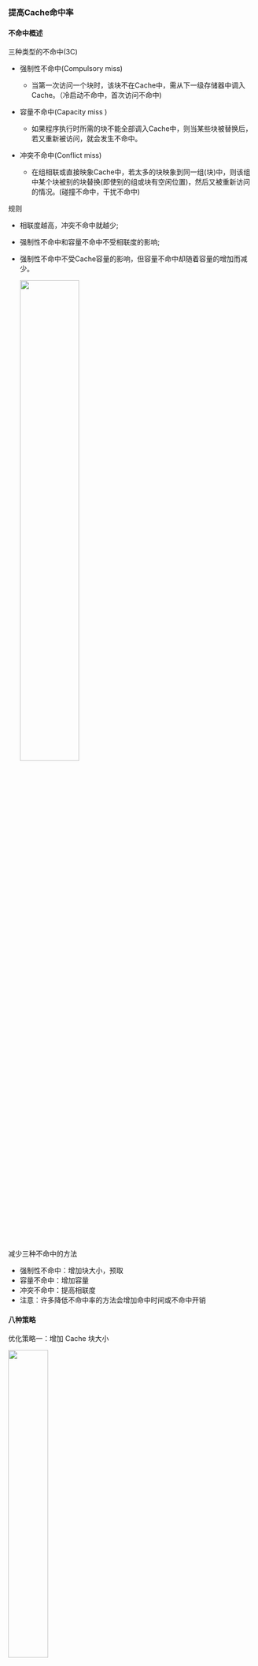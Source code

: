### 提高Cache命中率

#### 不命中概述

三种类型的不命中(3C)

* 强制性不命中(Compulsory miss)
  * 当第一次访问一个块时，该块不在Cache中，需从下一级存储器中调入Cache。（冷启动不命中，首次访问不命中)

* 容量不命中(Capacity miss )
  * 如果程序执行时所需的块不能全部调入Cache中，则当某些块被替换后，若又重新被访问，就会发生不命中。 
* 冲突不命中(Conflict miss)
  * 在组相联或直接映象Cache中，若太多的块映象到同一组(块)中，则该组中某个块被别的块替换(即使别的组或块有空闲位置)，然后又被重新访问的情况。(碰撞不命中，干扰不命中) 



规则

* 相联度越高，冲突不命中就越少;

* 强制性不命中和容量不命中不受相联度的影响;

* 强制性不命中不受Cache容量的影响，但容量不命中却随着容量的增加而减少。

  <img src="https://img-blog.csdnimg.cn/20201225155841429.png?x-oss-process=image/watermark,type_ZmFuZ3poZW5naGVpdGk,shadow_10,text_aHR0cHM6Ly9ibG9nLmNzZG4ubmV0L3dlaXhpbl80MzkzNDYwNw==,size_16,color_FFFFFF,t_70" width="50%"/>





减少三种不命中的方法

* 强制性不命中：增加块大小，预取
* 容量不命中：增加容量
* 冲突不命中：提高相联度
* 注意：许多降低不命中率的方法会增加命中时间或不命中开销



#### 八种策略

优化策略一：增加 Cache 块大小

<img src="https://img-blog.csdnimg.cn/20201225155634538.png?x-oss-process=image/watermark,type_ZmFuZ3poZW5naGVpdGk,shadow_10,text_aHR0cHM6Ly9ibG9nLmNzZG4ubmV0L3dlaXhpbl80MzkzNDYwNw==,size_16,color_FFFFFF,t_70" width="40%"/>

* 不命中率与块大小的关系
  * 对于给定的Cache容量，当块大小增加时，不命中率开始是下降，后来反而上升了。
    * 一方面它减少了强制性不命中;
    * 另一方面，由于增加块大小会减少Cache中块的数目所以有可能会增加冲突不命中。
  * Cache容量越大，使不命中率达到最低的块大小就越大。
* 增加块大小会增加不命中开销





优化策略二：增加Cache的容量

* 最直接的方法是增加Cache的容量

* 缺点:
  * 增加成本
  * 可能增加命中时间
* 这种方法在片外Cache中用得比较多



优化策略三：提高相联度

* 采用相联度超过8的方案的实际意义不大。
* 2:1 Cache经验规则
  * 容量为N的直接映象Cache的不命中率和容量为N/2的两路组相联Cache的不命中率差不多相同。
* 提高相联度是以增加命中时间为代价。



优化策略四：伪相联 Cache，列相联 Cache

* 多路组相联的低不命中率和直接映像的命中速度

  <img src="https://img-blog.csdnimg.cn/2020122515570074.png" width="30%"/>

* 伪相联 Cache 优缺点

  * 优点
    * 命中时间小
    * 不命中率低
  * 缺点
    * 多种命中时间

* 基本思想及工作原理

  * 在逻辑上把直接映象Cache的空间上下平分为两个区。
  * 对于任何一次访问，伪相联Cache先按直接映象Cache的方式去处理。若命中，则其访问过程与直接映象Cache的情况一样。若不命中，则再到另一区相应的位置去查找。若找到，则发生了伪命中，否则就只好访问下一级存储器。

  <img src="https://img-blog.csdnimg.cn/20201225155723400.png?x-oss-process=image/watermark,type_ZmFuZ3poZW5naGVpdGk,shadow_10,text_aHR0cHM6Ly9ibG9nLmNzZG4ubmV0L3dlaXhpbl80MzkzNDYwNw==,size_16,color_FFFFFF,t_70" width="30%" />

  * 快速命中与慢命中

    <img src="https://img-blog.csdnimg.cn/20201225155748586.png" width="40%"/>

  



优化策略五：硬件预取

* 指令和数据都可以预取
* 预取内容既可放入Cache，也可放在外缓冲器中。
  * 例如:指令流缓冲器
* 指令预取通常由Cache之外的硬件完成
* 预取效果（Joppi的研究结果）
  * 指令预取(4KB，直接映象Cache，块大小=16字节)
    * 1个块的指令流缓冲器：捕获15%～25%的不命中
    * 4个块的指令流缓冲器：捕获50%
    * 16个块的指令流缓冲器：捕获72%
  * 预取应利用存储器的空闲带宽，不能影响对正常不命中的处理否则可能会降低性能。





优化策略六：编译器控制的预取

* 在编译时加入预取指令，在数据被用到之前发出预取请求。
* 按照预取数据所放的位置，可把预取分为两种类型:
  * 寄存器预取:把数据取到寄存器中。
  * Cache预取:只将数据取到Cache中。
* 按照预取的处理方式不同，可把预取分为:
  * 故障性预取:在预取时，若出现虚地址故障或违反保护权限，就会发生异常。
  * 非故障性预取:在遇到这种情况时则不会发生异常因为这时它会放弃预取，转变为空操作。

* 在预取数据的同时，处理器应能继续执行。
  * 只有这样，预取才有意义。
* 编译器控制预取的目的
  * 使执行指令和读取数据能重叠执行。
* 每次预取需要花费一条指令的开销
  * 保证这种开销不超过预取所带来的收益 
  * 编译器可以通过把重点放在那些可能会导致不命中的访问上,使程序避免不必要的预取，从而较大程度地减少平均访存时间。



优化策略七：编译器优化

* 基本思想：通过对软件进行优化来降低不命中率。(特色:无需对硬件做任何改动)

* 程序代码和数据重组

  * 可以重新组织程序而不影响程序的正确性

    * 把一个程序中的过程重新排序，就可能会减少冲突不命中，从而降低指令不命中率。

    * 把基本块对齐，使得程序的入口点与Cache块的起始位置对齐，就可以减少顺序代码执行时所发生的Cache不命中的可能性。(提高大Cache块的效率)

  * 如果编译器知道一个分支指令很可能会成功转移，那么它就可以通过以下两步来改善空间局部性:
    * 将转移目标处的基本块和紧跟着该分支指令后的基本块进行对调;
    * 把该分支指令换为操作语义相反的分支指令。
  * 数据对存储位置的限制更少，更便于调整顺序。 



优化策略八：“牺牲”Cache

* 一种能减少冲突不命中次数而又不影响时钟频率的方法。

* 基本思想（类似多级 cache 的思想，但是更小）

  * 在Cache和它从下一级存储器调数据的通路之间设置一个全相联的小Cache，称为“牺牲”Cache ( Victim Cache)。用来存放被淘汰掉的 cache 块

  <img src="https://img-blog.csdnimg.cn/2020122515581790.png?x-oss-process=image/watermark,type_ZmFuZ3poZW5naGVpdGk,shadow_10,text_aHR0cHM6Ly9ibG9nLmNzZG4ubmV0L3dlaXhpbl80MzkzNDYwNw==,size_16,color_FFFFFF,t_70" width="40%"/>

* 作用

  * 对于减小冲突不命中很有效，特别是对于小容量的直接映象数据Cache，作用尤其明显。
  * 例如：项数为4的Victim Cache，能使4KB Cache的冲突不命中减少20%～90%
